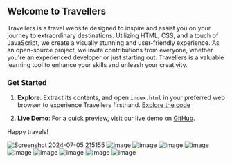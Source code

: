 ## Welcome to Travellers

Travellers is a travel website designed to inspire and assist you on your journey to extraordinary destinations. Utilizing HTML, CSS, and a touch of JavaScript, we create a visually stunning and user-friendly experience. As an open-source project, we invite contributions from everyone, whether you're an experienced developer or just starting out. Travellers is a valuable learning tool to enhance your skills and unleash your creativity.

### Get Started

1. **Explore**: Extract its contents, and open `index.html` in your preferred web browser to experience Travellers firsthand. [Explore the code](https://github.com/Lavanya6377/Adventure-tourist-website/blob/master/index.html)
   
2. **Live Demo**: For a quick preview, visit our live demo on [GitHub](https://github.com/Lavanya6377/Adventure-tourist-website).

Happy travels!

![Screenshot 2024-07-05 215155](https://github.com/Lavanya6377/Adventure-tourist-website/assets/122287019/1af49ed0-b762-4499-a38c-e23afbc4f6e7)
![image](https://github.com/Lavanya6377/Adventure-tourist-website/assets/122287019/fe11eb27-11da-427f-becc-e185440afd61)
![image](https://github.com/Lavanya6377/Adventure-tourist-website/assets/122287019/239138a6-ec04-4634-b12f-8b39c1f91952)
![image](https://github.com/Lavanya6377/Adventure-tourist-website/assets/122287019/9ab0091e-0590-43eb-bca4-76ae1612d456)
![image](https://github.com/Lavanya6377/Adventure-tourist-website/assets/122287019/ae816ca5-db69-46d2-84a3-e730b0805e88)
![image](https://github.com/Lavanya6377/Adventure-tourist-website/assets/122287019/3f36f535-10fb-4942-931a-a14ce80e0c7c)
![image](https://github.com/Lavanya6377/Adventure-tourist-website/assets/122287019/1b1c6837-b9e9-408e-829a-39db9716112c)
![image](https://github.com/Lavanya6377/Adventure-tourist-website/assets/122287019/d5516802-c308-4be3-967b-dfe99a93f570)
![image](https://github.com/Lavanya6377/Adventure-tourist-website/assets/122287019/60947795-3234-46c4-a759-fe7d0529b4c2)
![image](https://github.com/Lavanya6377/Adventure-tourist-website/assets/122287019/7b91ff09-ccb1-4bed-8a49-73debf96f8ca)


